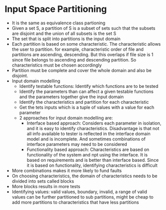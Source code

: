 # Input Space Partitioning  
* It is the same as equivalence class partioning  
* Given a set S, a partition of S is a subset of sets such that the subsets are disjoint and the union of all subsets is the set S  
* The set that is split into partitions is the input domain  
* Each partition is based on some characteristic. The characteristic allows the user to partition. for example, characteristic order of file and partitions are ascending, descending. But this overlaps if file size is 1 since file belongs to ascending and descending partition. So characteristics must be chosen accordingly  
* Partition must be complete and cover the whole domain and also be disjoint.
* Input domain modelling  
  * Identify testable functions: Identify which functions are to be tested  
  * Identify the parameters than can affect a given testable functions and the parameters together give the input domain  
  * Identify the characteristics and partition for each characteristic  
  * Get the tets inputs which is a tuple of values with a value for each parameter  
  * 2 approaches for input domain modelling are:  
    * Interface based approach: Considers each parameter in isolation, and it is easy to identify characteristics. Disadvantage is that not all info available to tester is reflected in the interface domain model and is incomplete. And sometimes combinations of interface parameters may need to be considered  
    * Functionality based approach: Characteristics are based on functionality of the system and npt using the interface. It is based on requirements and is better than interface based. Since it is based on functionality, identifying characteristics is difficult     
* More combinations makes it more likely to fund faults  
* On choosing characteristics, the domain of characteristics needs to be divided into sets called blocks  
* More blocks results in more tests  
* Identifying values: valid values, boundary, invalid, a range of valid values can be further partitioned to sub partitions, might be cheap to add more partitions to characteristics that have less partitions  
